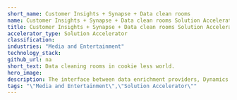 ```yaml
---
short_name: Customer Insights + Synapse + Data clean rooms
name: Customer Insights + Synapse + Data clean rooms Solution Accelerator
title: Customer Insights + Synapse + Data clean rooms Solution Accelerator
accelerator_type: Solution Accelerator
classification: 
industries: "Media and Entertainment"
technology_stack: 
github_url: na
short_text: Data cleaning rooms in cookie less world.
hero_image: 
description: The interface between data enrichment providers, Dynamics CI as store for Customer 360, Synapse as the analytics platform for Customer and other domain datasets. The role Synapse analytics play in Data cleaning rooms in cookie less world. 
tags: "\"Media and Entertainment\",\"Solution Accelerator\""
---
```

